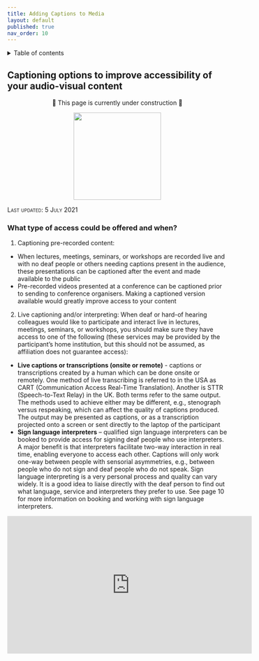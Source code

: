 ```yaml
---
title: Adding Captions to Media
layout: default
published: true
nav_order: 10
--- 
```


<details closed markdown="block">
  <summary>
    Table of contents
  </summary>
  {: .text-delta }
1. TOC
{:toc}
</details>

## Captioning options to improve accessibility of your audio-visual content

<p align="center">
🚧 This page is currently under construction 🚧
</p>

<p align="center">
  <img height="200" src="images/rev-rev-vox.gif">
</p>

<span style="font-variant:small-caps;">Last updated: 5 July 2021</span>

### What type of access could be offered and when?
1. Captioning pre-recorded content:
* When lectures, meetings, seminars, or workshops are recorded live and with no deaf people or others needing captions present in the audience, these presentations can be captioned after the event and made available to the public
* Pre-recorded videos presented at a conference can be captioned prior to sending to conference organisers. Making a captioned version available would greatly improve access to your content

2. Live captioning and/or interpreting: When deaf or hard-of hearing colleagues would like to participate and interact live in lectures, meetings, seminars, or workshops, you should make sure they have access to one of the following (these services may be provided by the participant’s home institution, but this should not be assumed, as affiliation does not guarantee access):
* **Live captions or transcriptions (onsite or remote)** - captions or transcriptions created by a human which can be done onsite or remotely. One method of live transcribing is referred to in the USA as CART (Communication Access Real-Time Translation). Another is STTR (Speech-to-Text Relay) in the UK. Both terms refer to the same output. The methods used to achieve either may be different, e.g., stenograph versus respeaking, which can affect the quality of captions produced. The output may be presented as captions, or as a transcription projected onto a screen or sent directly to the laptop of the participant
* **Sign language interpreters** – qualified sign language interpreters can be booked to provide access for signing deaf people who use interpreters. A major benefit is that interpreters facilitate two-way interaction in real time, enabling everyone to access each other. Captions will only work one-way between people with sensorial asymmetries, e.g., between people who do not sign and deaf people who do not speak. Sign language interpreting is a very personal process and quality can vary widely. It is a good idea to liaise directly with the deaf person to find out what language, service and interpreters they prefer to use. See page 10 for more information on booking and working with sign language interpreters.


<div class="row video">
   <iframe id="video" width="560" height="315" src="https://www.youtube.com/embed/MQMdm6BYAJo" frameborder="0" allow="autoplay; encrypted-media"
       allowfullscreen></iframe>
</div>


